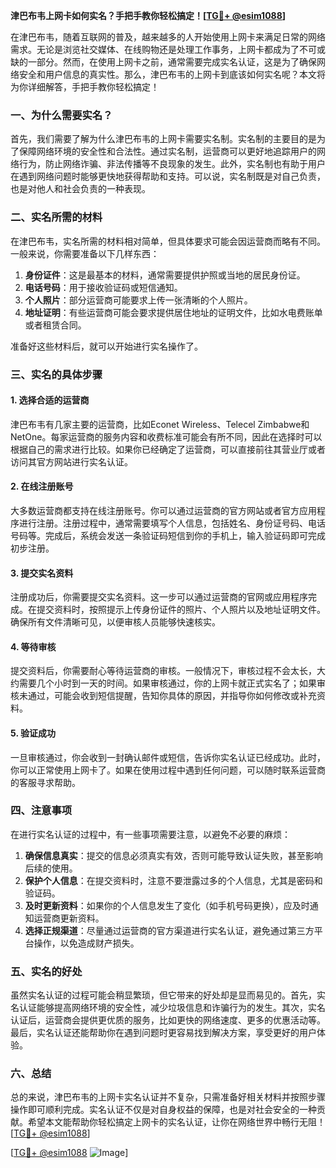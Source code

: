 **津巴布韦上网卡如何实名？手把手教你轻松搞定！[[TG💪+ @esim1088](https://t.me/s/esim1088)]**

在津巴布韦，随着互联网的普及，越来越多的人开始使用上网卡来满足日常的网络需求。无论是浏览社交媒体、在线购物还是处理工作事务，上网卡都成为了不可或缺的一部分。然而，在使用上网卡之前，通常需要完成实名认证，这是为了确保网络安全和用户信息的真实性。那么，津巴布韦的上网卡到底该如何实名呢？本文将为你详细解答，手把手教你轻松搞定！

### 一、为什么需要实名？

首先，我们需要了解为什么津巴布韦的上网卡需要实名制。实名制的主要目的是为了保障网络环境的安全性和合法性。通过实名制，运营商可以更好地追踪用户的网络行为，防止网络诈骗、非法传播等不良现象的发生。此外，实名制也有助于用户在遇到网络问题时能够更快地获得帮助和支持。可以说，实名制既是对自己负责，也是对他人和社会负责的一种表现。

### 二、实名所需的材料

在津巴布韦，实名所需的材料相对简单，但具体要求可能会因运营商而略有不同。一般来说，你需要准备以下几样东西：

1. **身份证件**：这是最基本的材料，通常需要提供护照或当地的居民身份证。
2. **电话号码**：用于接收验证码或短信通知。
3. **个人照片**：部分运营商可能要求上传一张清晰的个人照片。
4. **地址证明**：有些运营商可能会要求提供居住地址的证明文件，比如水电费账单或者租赁合同。

准备好这些材料后，就可以开始进行实名操作了。

### 三、实名的具体步骤

#### 1. 选择合适的运营商

津巴布韦有几家主要的运营商，比如Econet Wireless、Telecel Zimbabwe和NetOne。每家运营商的服务内容和收费标准可能会有所不同，因此在选择时可以根据自己的需求进行比较。如果你已经确定了运营商，可以直接前往其营业厅或者访问其官方网站进行实名认证。

#### 2. 在线注册账号

大多数运营商都支持在线注册账号。你可以通过运营商的官方网站或者官方应用程序进行注册。注册过程中，通常需要填写个人信息，包括姓名、身份证号码、电话号码等。完成后，系统会发送一条验证码短信到你的手机上，输入验证码即可完成初步注册。

#### 3. 提交实名资料

注册成功后，你需要提交实名资料。这一步可以通过运营商的官网或应用程序完成。在提交资料时，按照提示上传身份证件的照片、个人照片以及地址证明文件。确保所有文件清晰可见，以便审核人员能够快速核实。

#### 4. 等待审核

提交资料后，你需要耐心等待运营商的审核。一般情况下，审核过程不会太长，大约需要几个小时到一天的时间。如果审核通过，你的上网卡就正式实名了；如果审核未通过，可能会收到短信提醒，告知你具体的原因，并指导你如何修改或补充资料。

#### 5. 验证成功

一旦审核通过，你会收到一封确认邮件或短信，告诉你实名认证已经成功。此时，你可以正常使用上网卡了。如果在使用过程中遇到任何问题，可以随时联系运营商的客服寻求帮助。

### 四、注意事项

在进行实名认证的过程中，有一些事项需要注意，以避免不必要的麻烦：

1. **确保信息真实**：提交的信息必须真实有效，否则可能导致认证失败，甚至影响后续的使用。
2. **保护个人信息**：在提交资料时，注意不要泄露过多的个人信息，尤其是密码和验证码。
3. **及时更新资料**：如果你的个人信息发生了变化（如手机号码更换），应及时通知运营商更新资料。
4. **选择正规渠道**：尽量通过运营商的官方渠道进行实名认证，避免通过第三方平台操作，以免造成财产损失。

### 五、实名的好处

虽然实名认证的过程可能会稍显繁琐，但它带来的好处却是显而易见的。首先，实名认证能够提高网络环境的安全性，减少垃圾信息和诈骗行为的发生。其次，实名认证后，运营商会提供更优质的服务，比如更快的网络速度、更多的优惠活动等。最后，实名认证还能帮助你在遇到问题时更容易找到解决方案，享受更好的用户体验。

### 六、总结

总的来说，津巴布韦的上网卡实名认证并不复杂，只需准备好相关材料并按照步骤操作即可顺利完成。实名认证不仅是对自身权益的保障，也是对社会安全的一种贡献。希望本文能帮助你轻松搞定上网卡的实名认证，让你在网络世界中畅行无阻！[[TG💪+ @esim1088](https://t.me/s/esim1088)]

[[TG💪+ @esim1088](https://t.me/s/esim1088) ![Image](https://i.postimg.cc/4NQfJmqS/Snipaste-2025-05-13-00-14-12.png)]